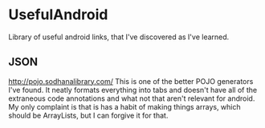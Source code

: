 # UsefulAndroid
Library of useful android links, that I've discovered as I've learned.


## JSON
http://pojo.sodhanalibrary.com/
This is one of the better POJO generators I've found. It neatly formats everything into tabs and doesn't have all of the extraneous code annotations and what not that aren't relevant for android. My only complaint is that is has a habit of making things arrays, which should be ArrayLists, but I can forgive it for that. 





